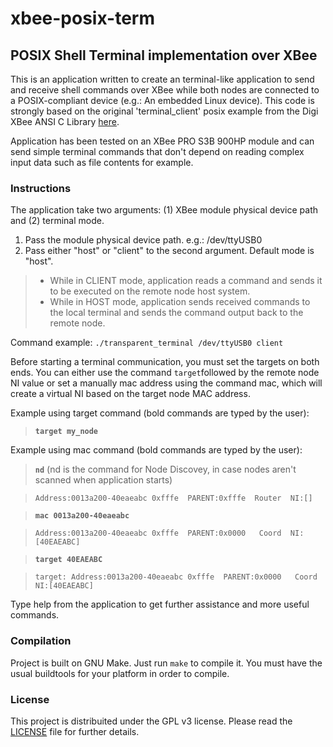 # xbee-posix-term
## POSIX Shell Terminal implementation over XBee

This is an application written to create an terminal-like application to send and receive shell commands over XBee while both nodes are connected to a POSIX-compliant device (e.g.: An embedded Linux device).
This code is strongly based on the original 'terminal_client' posix example from the Digi XBee ANSI C Library [here](https://github.com/digidotcom/xbee_ansic_library).

Application has been tested on an XBee PRO S3B 900HP module and can send simple terminal commands that don't depend on reading complex input data such as file contents for example.

### Instructions

The application take two arguments: (1) XBee module physical device path and (2) terminal mode.
1. Pass the module physical device path. e.g.: /dev/ttyUSB0
2. Pass either "host" or "client" to the second argument. Default mode is "host".
> - While in CLIENT mode, application reads a command and sends it to be executed on the remote node host system.
> - While in HOST mode, application sends received commands to the local terminal and sends the command output back to the remote node.

Command example: `./transparent_terminal /dev/ttyUSB0 client`

Before starting a terminal communication, you must set the targets on both ends.
You can either use the command `target`followed by the remote node NI value or set a manually mac address using the command mac, which will create a virtual NI based on the target node MAC address.

Example using target command (bold commands are typed by the user):
> <b>`target my_node`</b>

Example using mac command (bold commands are typed by the user):
><b>`nd`</b> (nd is the command for Node Discovey, in case nodes aren't scanned when application starts)

>`Address:0013a200-40eaeabc 0xfffe  PARENT:0xfffe  Router  NI:[]`

><b>`mac 0013a200-40eaeabc`</b>

>`Address:0013a200-40eaeabc 0xfffe  PARENT:0x0000   Coord  NI:[40EAEABC]`

><b>`target 40EAEABC`</b>

>`target: Address:0013a200-40eaeabc 0xfffe  PARENT:0x0000   Coord  NI:[40EAEABC]`

Type help from the application to get further assistance and more useful commands.

### Compilation

Project is built on GNU Make. Just run `make` to compile it. You must have the usual buildtools for your platform in order to compile.

### License

This project is distribuited under the GPL v3 license. Please read the [LICENSE](https://raw.githubusercontent.com/adfelippe/xbee-posix-term/master/LICENSE) file for further details.
